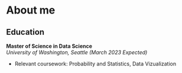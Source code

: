 # About me
## Education
**Master of Science in Data Science**  
_University of Washington, Seattle (March 2023 Expected)_
- Relevant coursework: Probability and Statistics, Data Vizualization
